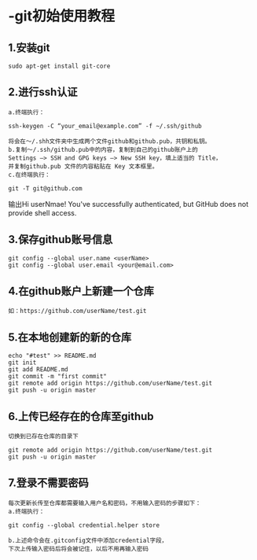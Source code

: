 # -git初始使用教程 
## 1.安装git
```shell
sudo apt-get install git-core
```
## 2.进行ssh认证
	a.终端执行：
```shell
ssh-keygen -C “your_email@example.com” -f ~/.ssh/github
```
	将会在～/.shh文件夹中生成两个文件github和github.pub，共钥和私钥。
	b.复制～/.ssh/github.pub中的内容，复制到自己的github账户上的
	Settings –> SSH and GPG keys –> New SSH key，填上适当的 Title，
	并复制github.pub 文件的内容粘贴在 Key 文本框里。
	c.在终端执行：
```shell
git -T git@github.com
```
输出Hi userNmae! You've successfully authenticated,
but GitHub does not provide shell access.
## 3.保存github账号信息
```shell
git config --global user.name <userName>
git config --global user.email <your@email.com>
```
## 4.在github账户上新建一个仓库

	如：https://github.com/userName/test.git
## 5.在本地创建新的新的仓库
```shell
echo "#test" >> README.md
git init
git add README.md
git commit -m "first commit"
git remote add origin https://github.com/userName/test.git
git push -u origin master
```
## 6.上传已经存在的仓库至github
 	切换到已存在仓库的目录下
```shell
git remote add origin https://github.com/userName/test.git
git push -u origin master
```

## 7.登录不需要密码
	每次更新长传至仓库都需要输入用户名和密码，不用输入密码的步骤如下：
	a.终端执行：
```shell
git config --global credential.helper store
```
	b.上述命令会在.gitconfig文件中添加credential字段，
	下次上传输入密码后将会被记住，以后不用再输入密码
